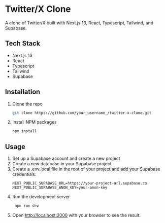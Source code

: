 # Twitter/X Clone

A clone of Twitter/X built with Next.js 13, React, Typescript, Tailwind, and Supabase.

## Tech Stack

- Next.js 13
- React
- Typescript
- Tailwind
- Supabase

## Installation

1. Clone the repo
   ```sh
   git clone https://github.com/your_username_/twitter-x-clone.git
    ```
2. Install NPM packages
    ```sh
    npm install
    ```

## Usage
1. Set up a Supabase account and create a new project
2. Create a new database in your Supabase project
3. Create a .env.local file in the root of your project and add your Supabase credentials:
   ```env
   NEXT_PUBLIC_SUPABASE_URL=https://your-project-url.supabase.co
   NEXT_PUBLIC_SUPABASE_ANON_KEY=your-anon-key
   ```
4. Run the development server
   ```sh
    npm run dev
    ```
5. Open [http://localhost:3000](http://localhost:3000) with your browser to see the result.

